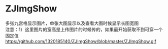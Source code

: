# ZJImgShow
多张九宫格显示图片，单张大图显示以及查看大图时候显示长图宽图  
注意：1）这里图片的宽高是上传图片的时候传的，如果最开始获取不到可穿一个固定值
https://github.com/1320185140/ZJImgShow/blob/master/ZJImgShow.gif
